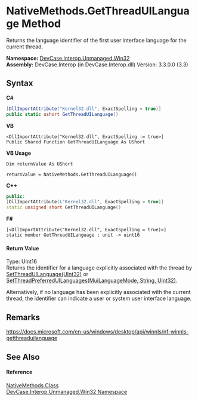 # NativeMethods.GetThreadUILanguage Method 
 

Returns the language identifier of the first user interface language for the current thread.

**Namespace:**&nbsp;<a href="N_DevCase_Interop_Unmanaged_Win32">DevCase.Interop.Unmanaged.Win32</a><br />**Assembly:**&nbsp;DevCase.Interop (in DevCase.Interop.dll) Version: 3.3.0.0 (3.3)

## Syntax

**C#**<br />
``` C#
[DllImportAttribute("Kernel32.dll", ExactSpelling = true)]
public static ushort GetThreadUILanguage()
```

**VB**<br />
``` VB
<DllImportAttribute("Kernel32.dll", ExactSpelling := true>]
Public Shared Function GetThreadUILanguage As UShort
```

**VB Usage**<br />
``` VB Usage
Dim returnValue As UShort

returnValue = NativeMethods.GetThreadUILanguage()
```

**C++**<br />
``` C++
public:
[DllImportAttribute(L"Kernel32.dll", ExactSpelling = true)]
static unsigned short GetThreadUILanguage()
```

**F#**<br />
``` F#
[<DllImportAttribute("Kernel32.dll", ExactSpelling = true)>]
static member GetThreadUILanguage : unit -> uint16 

```


#### Return Value
Type: UInt16<br />Returns the identifier for a language explicitly associated with the thread by <a href="M_DevCase_Interop_Unmanaged_Win32_NativeMethods_SetThreadUILanguage">SetThreadUILanguage(UInt32)</a> or <a href="M_DevCase_Interop_Unmanaged_Win32_NativeMethods_SetThreadPreferredUILanguages">SetThreadPreferredUILanguages(MuiLanguageMode, String, UInt32)</a>. 

 Alternatively, if no language has been explicitly associated with the current thread, the identifier can indicate a user or system user interface language.

## Remarks
<a href="https://docs.microsoft.com/en-us/windows/desktop/api/winnls/nf-winnls-getthreaduilanguage" target="_blank">https://docs.microsoft.com/en-us/windows/desktop/api/winnls/nf-winnls-getthreaduilanguage</a>

## See Also


#### Reference
<a href="T_DevCase_Interop_Unmanaged_Win32_NativeMethods">NativeMethods Class</a><br /><a href="N_DevCase_Interop_Unmanaged_Win32">DevCase.Interop.Unmanaged.Win32 Namespace</a><br />